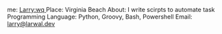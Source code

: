 me: [Larry:wq
](https://github.com/larwal6312)
Place: Virginia Beach
About: I write scirpts to automate task
Programming Language: Python, Groovy, Bash, Powershell
Email: larry@larwal.dev
